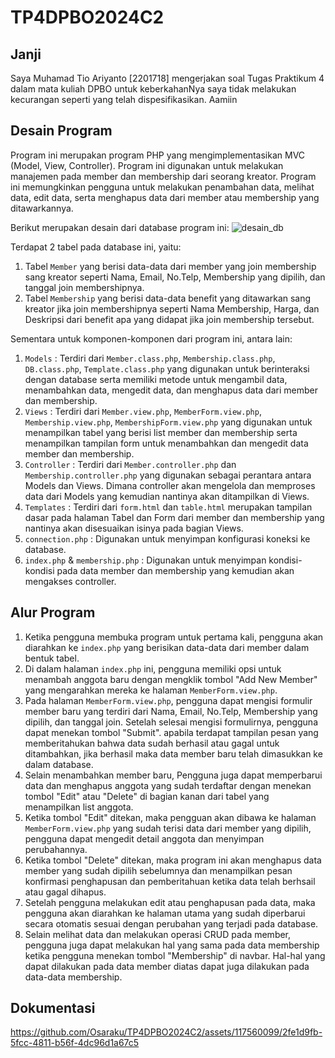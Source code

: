 # TP4DPBO2024C2

## Janji
Saya Muhamad Tio Ariyanto [2201718] mengerjakan soal Tugas Praktikum 4
dalam mata kuliah DPBO untuk keberkahanNya saya tidak melakukan kecurangan
seperti yang telah dispesifikasikan. Aamiin

## Desain Program
Program ini merupakan program PHP yang mengimplementasikan MVC (Model, View, Controller). Program ini digunakan untuk melakukan manajemen pada member dan membership dari seorang kreator. Program ini memungkinkan pengguna untuk melakukan penambahan data, melihat data, edit data, serta menghapus data dari member atau membership yang ditawarkannya.

Berikut merupakan desain dari database program ini:
![desain_db](https://github.com/Osaraku/TP4DPBO2024C2/assets/117560099/0e849ae6-3ecf-45ff-bfd1-cc8f19f85130)

Terdapat 2 tabel pada database ini, yaitu:
1. Tabel `Member` yang berisi data-data dari member yang join membership sang kreator seperti Nama, Email, No.Telp, Membership yang dipilih, dan tanggal join membershipnya.
2. Tabel `Membership` yang berisi data-data benefit yang ditawarkan sang kreator jika join membershipnya seperti Nama Membership, Harga, dan Deskripsi dari benefit apa yang didapat jika join membership tersebut.

Sementara untuk komponen-komponen dari program ini, antara lain:
1. `Models` : Terdiri dari `Member.class.php`, `Membership.class.php`, `DB.class.php`, `Template.class.php` yang digunakan untuk berinteraksi dengan database serta memiliki metode untuk mengambil data, menambahkan data, mengedit data, dan menghapus data dari member dan membership.
2. `Views` : Terdiri dari `Member.view.php`, `MemberForm.view.php`, `Membership.view.php`, `MembershipForm.view.php` yang digunakan untuk menampilkan tabel yang berisi list member dan membership serta menampilkan tampilan form untuk menambahkan dan mengedit data member dan membership.
3. `Controller` : Terdiri dari `Member.controller.php` dan `Membership.controller.php` yang digunakan sebagai perantara antara Models dan Views. Dimana controller akan mengelola dan memproses data dari Models yang kemudian nantinya akan ditampilkan di Views.
4. `Templates` : Terdiri dari `form.html` dan `table.html` merupakan tampilan dasar pada halaman Tabel dan Form dari member dan membership yang nantinya akan disesuaikan isinya pada bagian Views.
5. `connection.php` : Digunakan untuk menyimpan konfigurasi koneksi ke database.
6. `index.php` & `membership.php` : Digunakan untuk menyimpan kondisi-kondisi pada data member dan membership yang kemudian akan mengakses controller.

## Alur Program
1. Ketika pengguna membuka program untuk pertama kali, pengguna akan diarahkan ke `index.php` yang berisikan data-data dari member dalam bentuk tabel.
2. Di dalam halaman `index.php` ini, pengguna memiliki opsi untuk menambah anggota baru dengan mengklik tombol "Add New Member" yang mengarahkan mereka ke halaman `MemberForm.view.php`.
3. Pada halaman `MemberForm.view.php`, pengguna dapat mengisi formulir member baru yang terdiri dari Nama, Email, No.Telp, Membership yang dipilih, dan tanggal join. Setelah selesai mengisi formulirnya, pengguna dapat menekan tombol "Submit". apabila terdapat tampilan pesan yang memberitahukan bahwa data sudah berhasil atau gagal untuk ditambahkan, jika berhasil maka data member baru telah dimasukkan ke dalam database.
4. Selain menambahkan member baru, Pengguna juga dapat memperbarui data dan menghapus anggota yang sudah terdaftar dengan menekan tombol "Edit" atau "Delete" di bagian kanan dari tabel yang menampilkan list anggota.
5. Ketika tombol "Edit" ditekan, maka pengguan akan dibawa ke halaman `MemberForm.view.php` yang sudah terisi data dari member yang dipilih, pengguna dapat mengedit detail anggota dan menyimpan perubahannya.
6. Ketika tombol "Delete" ditekan, maka program ini akan menghapus data member yang sudah dipilih sebelumnya dan menampilkan pesan konfirmasi penghapusan dan pemberitahuan ketika data telah berhsail atau gagal dihapus.
7. Setelah pengguna melakukan edit atau penghapusan pada data, maka pengguna akan diarahkan ke halaman utama yang sudah diperbarui secara otomatis sesuai dengan perubahan yang terjadi pada database.
8. Selain melihat data dan melakukan operasi CRUD pada member, pengguna juga dapat melakukan hal yang sama pada data membership ketika pengguna menekan tombol "Membership" di navbar. Hal-hal yang dapat dilakukan pada data member diatas dapat juga dilakukan pada data-data membership.

## Dokumentasi
https://github.com/Osaraku/TP4DPBO2024C2/assets/117560099/2fe1d9fb-5fcc-4811-b56f-4dc96d1a67c5

